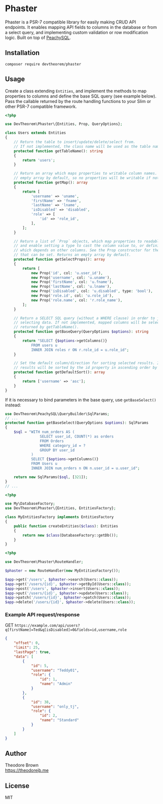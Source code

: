 # Phaster

Phaster is a PSR-7 compatible library for easily making CRUD API endpoints.
It enables mapping API fields to columns in the database or from a select query,
and implementing custom validation or row modification logic.
Built on top of [PeachySQL](https://github.com/devtheorem/peachy-sql).

## Installation

`composer require devtheorem/phaster`

## Usage

Create a class extending `Entities`, and implement the methods to map properties to columns and
define the base SQL query (see example below).
Pass the callable returned by the route handling functions to your Slim or other PSR-7 compatible framework.

```php
<?php

use DevTheorem\Phaster\{Entities, Prop, QueryOptions};

class Users extends Entities
{
    // Return the table to insert/update/delete/select from.
    // If not implemented, the class name will be used as the table name.
    protected function getTableName(): string
    {
        return 'users';
    }

    // Return an array which maps properties to writable column names. Returns an
    // empty array by default, so no properties will be writable if not implemented.
    protected function getMap(): array
    {
        return [
            'username' => 'uname',
            'firstName' => 'fname',
            'lastName' => 'lname',
            'isDisabled' => 'disabled',
            'role' => [
                'id' => 'role_id',
            ],
        ];
    }

    // Return a list of `Prop` objects, which map properties to readable columns and/or values,
    // and enable setting a type to cast the column value to, or defining a virtual property
    // which depends on other columns. See the Prop constructor for the full list of parameters
    // that can be set. Returns an empty array by default.
    protected function getSelectProps(): array
    {
        return [
            new Prop('id', col: 'u.user_id'),
            new Prop('username', col: 'u.uname'),
            new Prop('firstName', col: 'u.fname'),
            new Prop('lastName', col: 'u.lname'),
            new Prop('isDisabled', col: 'u.disabled', type: 'bool'),
            new Prop('role.id', col: 'u.role_id'),
            new Prop('role.name', col: 'r.role_name'),
        ];
    }

    // Return a SELECT SQL query (without a WHERE clause) in order to join other tables when
    // selecting data. If not implemented, mapped columns will be selected from the table
    // returned by getTableName().
    protected function getBaseQuery(QueryOptions $options): string
    {
        return "SELECT {$options->getColumns()}
            FROM users u
            INNER JOIN roles r ON r.role_id = u.role_id";
    }

    // Set the default column/direction for sorting selected results. If not implemented,
    // results will be sorted by the id property in ascending order by default.
    protected function getDefaultSort(): array
    {
        return ['username' => 'asc'];
    }
}
```

If it is necessary to bind parameters in the base query, use `getBaseSelect()` instead:

```php
use DevTheorem\PeachySQL\QueryBuilder\SqlParams;
// ...
protected function getBaseSelect(QueryOptions $options): SqlParams
{
    $sql = "WITH num_orders AS (
                SELECT user_id, COUNT(*) as orders
                FROM Orders
                WHERE category_id = ?
                GROUP BY user_id
            )
            SELECT {$options->getColumns()}
            FROM Users u
            INNER JOIN num_orders n ON n.user_id = u.user_id";

    return new SqlParams($sql, [321]);
}
// ...
```

```php
<?php

use My\DatabaseFactory;
use DevTheorem\Phaster\{Entities, EntitiesFactory};

class MyEntitiesFactory implements EntitiesFactory
{
    public function createEntities($class): Entities
    {
        return new $class(DatabaseFactory::getDb());
    }
}
```

```php
<?php

use DevTheorem\Phaster\RouteHandler;

$phaster = new RouteHandler(new MyEntitiesFactory());

$app->get('/users', $phaster->search(Users::class));
$app->get('/users/{id}', $phaster->getById(Users::class));
$app->post('/users', $phaster->insert(Users::class));
$app->put('/users/{id}', $phaster->update(Users::class));
$app->patch('/users/{id}', $phaster->patch(Users::class));
$app->delete('/users/{id}', $phaster->delete(Users::class));
```

### Example API request/response

GET `https://example.com/api/users?q[firstName]=Ted&q[isDisabled]=0&fields=id,username,role`

```json
{
    "offset": 0,
    "limit": 25,
    "lastPage": true,
    "data": [
        {
            "id": 5,
            "username": "Teddy01",
            "role": {
                "id": 1,
                "name": "Admin"
            }
        },
        {
            "id": 38,
            "username": "only_tj",
            "role": {
                "id": 2,
                "name": "Standard"
            }
        }
    ]
}
```

## Author

Theodore Brown  
<https://theodorejb.me>

## License

MIT
